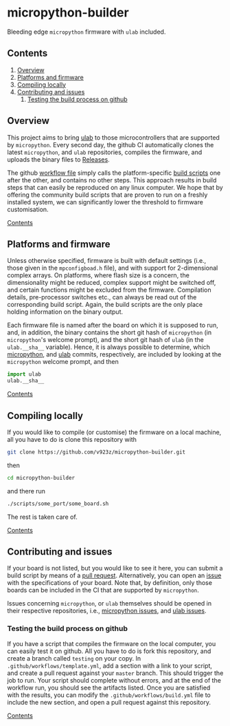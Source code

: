 # micropython-builder

Bleeding edge `micropython` firmware with `ulab` included.
## Contents

1. [Overview](#overview)
1. [Platforms and firmware](#platforms-and-firmware)
1. [Compiling locally](#compiling-locally)
1. [Contributing and issues](#contributing-and-issues)
    1. [Testing the build process on github](#testing-the-build-process-on-github)

## Overview

This project aims to bring [ulab](https://github.com/v923z/micropython-ulab/)
to those microcontrollers that are supported by `micropython`. Every second day, the github CI automatically
clones the latest `micropython`, and `ulab` repositories, compiles the firmware, and uploads the binary files to
[Releases](https://github.com/v923z/micropython-builder/releases).

The github [workflow file](https://github.com/v923z/micropython-builder/blob/main/.github/workflows/build.yml)
simply calls the platform-specific [build scripts](https://github.com/v923z/micropython-builder/tree/main/scripts)
one after the other, and contains no other steps. This approach results in build steps that can easily be
reproduced on any linux computer. We hope that by offering the community build scripts that are proven
to run on a freshly installed system, we can significantly lower the threshold to firmware customisation.

[Contents](#contents)

## Platforms and firmware

Unless otherwise specified, firmware is built with default settings (i.e., those given in the `mpconfigboad.h` file),
and with support for 2-dimensional complex arrays. On platforms, where flash size is a concern, the dimensionality
might be reduced, complex support might be switched off, and certain functions might be excluded from the firmware.
Compilation details, pre-processor switches etc., can always be read out of the corresponding build script. Again,
the build scripts are the only place holding information on the binary output.

Each firmware file is named after the board on which it is supposed to run, and, in addition, the binary contains
the short git hash of `micropython` (in `micropython`'s welcome prompt), and the short git hash of `ulab`
(in the `ulab.__sha__` variable). Hence, it is always possible to determine,
which [micropython](https://github.com/micropython/micropython/commits/master), and
[ulab](https://github.com/v923z/micropython-ulab/commits/master) commits, respectively, are included by looking at the 
`micropython` welcome prompt, and then 

```python
import ulab
ulab.__sha__
```

[Contents](#contents)

## Compiling locally

If you would like to compile (or customise) the firmware on a local machine, all you have to do is clone this repository
with

```bash
git clone https://github.com/v923z/micropython-builder.git
```

then

```bash
cd micropython-builder
```

and there run

```bash
./scripts/some_port/some_board.sh
```

The rest is taken care of.

[Contents](#contents)

## Contributing and issues

If your board is not listed, but you would like to see it here, you can submit a build script by means of a
[pull request](https://github.com/v923z/micropython-builder/pulls). Alternatively, you can open an
[issue](https://github.com/v923z/micropython-builder/issues) with the specifications of your board. Note that,
by definition, only those boards can be included in the CI that are supported by `micropython`.

Issues concerning `micropython`, or `ulab` themselves should be opened in their respective repositories, i.e.,
[micropython issues](https://github.com/micropython/micropython/issues), and
[ulab issues](https://github.com/v923z/micropython-ulab/issues).

### Testing the build process on github

If you have a script that compiles the firmware on the local computer, you can easily test it on github.
All you have to do is fork this repository, and create a branch called `testing` on your copy. In
`.github/workflows/template.yml`, add a section with a link to your script, and create a pull request
against your `master` branch. This should trigger the job to run. Your script should complete without
errors, and at the end of the workflow run, you should see the artifacts listed. Once you are satisfied
with the results, you can modify the `.github/workflows/build.yml` file to include the new section, and
open a pull request against this repository.


[Contents](#contents)

